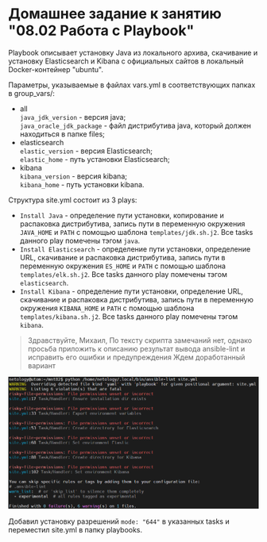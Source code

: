 # Домашнее задание к занятию "08.02 Работа с Playbook"

Playbook описывает установку Java из локального архива, скачивание и установку Elasticsearch и Kibana с официальных сайтов
 в локальный Docker-контейнер "ubuntu". 

Параметры, указываемые в файлах vars.yml в соответствующих папках в group_vars/:  
- all  
`java_jdk_version` - версия java;  
`java_oracle_jdk_package` - файл дистрибутива java, который должен находиться в папке files;  
- elasticsearch  
`elastic_version` - версия Elasticsearch;  
  `elastic_home` - путь установки Elasticsearch;
- kibana  
`kibana_version` - версия kibana;  
  `kibana_home` - путь установки kibana.  
  
Структура site.yml состоит из 3 plays:  
- `Install Java` - определение пути установки, копирование и распаковка дистрибутива, 
запись пути в переменную окружения `JAVA_HOME` и `PATH` с помощью шаблона `templates/jdk.sh.j2`.
Все tasks данного play помечены тэгом `java`.  
- `Install Elasticsearch` - определение пути установки, определение URL, скачивание и распаковка дистрибутива, 
запись пути в переменную окружения `ES_HOME` и `PATH` с помощью шаблона `templates/elk.sh.j2`.
Все tasks данного play помечены тэгом `elasticsearch`.  
- `Install Kibana` - определение пути установки, определение URL, скачивание и распаковка дистрибутива, 
запись пути в переменную окружения `KIBANA_HOME` и `PATH` с помощью шаблона `templates/kibana.sh.j2`.
Все tasks данного play помечены тэгом `kibana`.


>Здравствуйте, Михаил,
>По тексту скрипта замечаний нет, однако просьба приложить к описанию результат вывода ansible-lint и исправить его ошибки и предупреждения
>Ждем доработанный вариант  
 
![Alt text](screenshots/lint1.png)  

Добавил установку разрешений `mode: "644"` в указанных tasks и переместил site.yml в папку playbooks.
